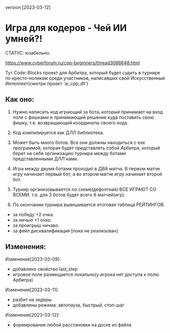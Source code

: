 version:[2023-03-12]    
# Игра для кодеров - Чей ИИ умней?!

 СТАТУС:  юзабельно.
 
 https://www.cyberforum.ru/cpp-beginners/thread3086648.html
 
 Тут Code::Blocks проект
 для Арбитра, который будет судить в турнире по кресто-ноликам среди участников,
 написавших свой Искусственный Интеллект(смотри проект 'ai_cpp_dll')
 

## Как оно:

 1. Нужно написать код играющий за бота, который принимает на вход поле с фишками
 и принимающий решение куда поставить свою фишку, т.е. возвращающий координаты
 своего хода.
 
 2. Код компилируется как ДЛЛ библиотека.
 
 3. Может быть много ботов. Все они должны находиться с exe программой,
 которая будет представлять собой Арбитра, который берет на себя организацию 
 турнира между ботами представленными ДЛЛ'ками.
 
 4. Игра между двумя ботами проходит в ДВА матча.
 В первом матче игру начинает первый бот, а во втором матче игру начинает второй бот.
 
 5. Турнир организовывается по схеме(дефолтная) ВСЕ ИГРАЮТ СО ВСЕМИ.
 т.е. для 3 ботов будет всего 6 матчей(игр).
 
 6. По окончании турнира вывешивается итоговая таблица РЕЙТИНГОВ. 
 - за победу +2 очка.
 - за ничью +1 очко.
 - за проигрыш ничаво.
 - за фейл  дисквалификация [пока не реализован]

 
## Изменения:
 
Изменения[2023-03-09]:
+ добавлено свойство last_step
+ игровое поле размещается локально(у игрока нет доступа к полю Арбитра)

Изменения[2023-03-11]:
+ разбит на хедеры
+ добавлены режима: автопауза, быстрый, стоп-шаг

Изменения[2023-03-12]:
+ формирование любой расстановки на доске из файла

